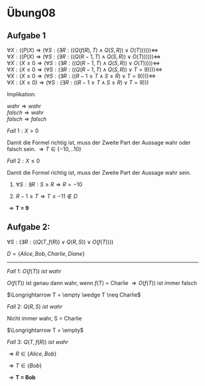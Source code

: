 # Übung08

## Aufgabe 1

$\forall X : ((P(X) \Rightarrow (\forall S:(\exists R: ((Q(f(R), T) \wedge Q(S,R)) \lor O(T)))))) \Leftrightarrow$<br>
$\forall X : ((P(X) \Rightarrow (\forall S:(\exists R: ((Q(R-1, T) \wedge Q(S,R)) \lor O(T)))))) \Leftrightarrow$<br>
$\forall X : (X \leq 0 \Rightarrow (\forall S:(\exists R: ((Q(R-1, T) \wedge Q(S,R)) \lor O(T))))) \Leftrightarrow$<br>
$\forall X : (X \leq 0 \Rightarrow (\forall S:(\exists R: ((Q(R-1, T) \wedge Q(S,R)) \lor T = 9)))) \Leftrightarrow$<br>
$\forall X : (X \leq 0 \Rightarrow (\forall S:(\exists R: ((R-1 \geq T \wedge S \geq R) \lor T = 9)))) \Leftrightarrow$<br>
$\forall X : (X \leq 0) \Rightarrow (\forall S:(\exists R: ((R-1 \geq T \wedge S \geq R) \lor T = 9)))$

Implikation:

$wahr \Rightarrow wahr$<br>
$falsch \Rightarrow wahr$<br>
$falsch \Rightarrow falsch$<br>


$Fall\ 1: X > 0$


Damit die Formel richtig ist, muss der Zweite Part der Aussage wahr oder falsch sein. $\Rightarrow T \in \{-10, .. 10\}$

$Fall\ 2: X \leq 0$

Damit die Formel richtig ist, muss der Zweite Part der Aussage wahr sein.

1. $\forall S: \exists R: S \geq R \Longrightarrow R = -10$

2. $R - 1 \geq T \Longrightarrow T \leq -11 \notin D$ 

$\Longrightarrow \textbf{T = 9}$

## Aufgabe 2:

$\forall S : (\exists R: ((Q(T, f(R)) \lor Q(R,S)) \lor O(f(T))))$

$D=\{Alice, Bob, Charlie, Diane\}$

---

$Fall\ 1:\ O(f(T))\ ist\ wahr$


$O(f(T))$ ist genau dann wahr, wenn $f(T)$ = Charlie $\Longrightarrow O(f(T))$ ist immer falsch

$\Longrightarrow T = \empty \wedge T \neq Charlie$

$Fall\ 2:\ Q(R,S)\ ist\ wahr$

Nicht immer wahr, S = Charlie

$\Longrightarrow T = \empty$

$Fall\ 3:\ Q(T, f(R))\ ist\ wahr$

$\Rightarrow R \in \{Alice, Bob\}$

$\Longrightarrow T \in \{Bob\}$

$\Longrightarrow\textbf{T = Bob}$

